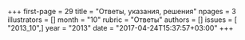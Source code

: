 +++
first-page = 29
title = "Ответы, указания, решения"
npages = 3
illustrators = []
month = "10"
rubric = "Ответы"
authors = []
issues = [ "2013_10",]
year = "2013"
date = "2017-04-24T15:37:57+03:00"
+++
